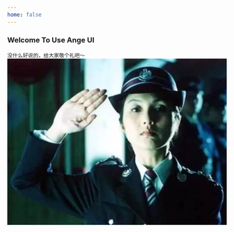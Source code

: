```yaml
---
home: false
---
```


### Welcome To Use Ange UI

<code>没什么好说的，给大家敬个礼吧～</code>
![An image](./assets/salute.jpg)

<script>
    export default {}
</script>